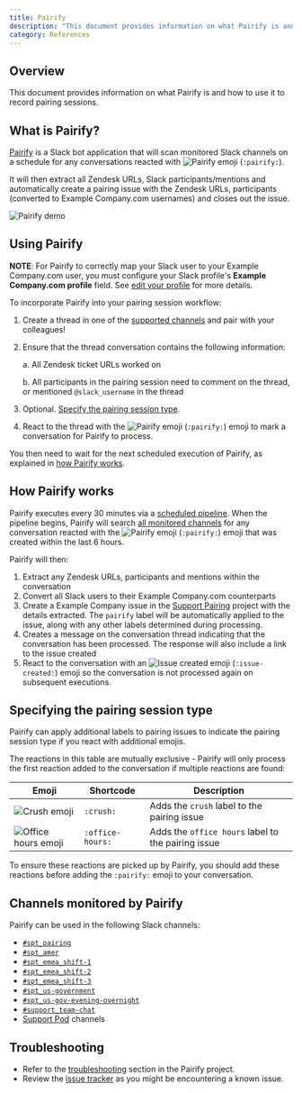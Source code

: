 ```yaml
---
title: Pairify
description: "This document provides information on what Pairify is and how to use it to record pairing sessions."
category: References
---
```


## Overview

This document provides information on what Pairify is and how to use it to record pairing sessions.

## What is Pairify?

[Pairify](https://example_company.com/example_company-com/support/toolbox/pairify) is a Slack bot application that will scan monitored Slack channels on a schedule for any conversations reacted with ![Pairify emoji](../assets/pairify.png "Pairify emoji") (`:pairify:`).

It will then extract all Zendesk URLs, Slack participants/mentions and automatically create a pairing issue with the Zendesk URLs,
participants (converted to Example Company.com usernames) and closes out the issue.

![Pairify demo](../assets/pairify_demo.gif)

## Using Pairify

**NOTE**: For Pairify to correctly map your Slack user to your Example Company.com user, you must configure your Slack profile's **Example Company.com profile** field. See [edit your profile](https://slack.com/intl/en-gb/help/articles/204092246-Edit-your-profile) for more details.

To incorporate Pairify into your pairing session workflow:

1. Create a thread in one of the [supported channels](#channels-monitored-by-pairify) and pair with your colleagues!

1. Ensure that the thread conversation contains the following information:

   a. All Zendesk ticket URLs worked on

   b. All participants in the pairing session need to comment on the thread, or mentioned `@slack_username` in the thread

1. Optional. [Specify the pairing session type](#specifying-the-pairing-session-type).

1. React to the thread with the ![Pairify emoji](../assets/pairify.png "Pairify emoji") (`:pairify:`) emoji to mark a conversation for Pairify to process.

You then need to wait for the next scheduled execution of Pairify, as explained in [how Pairify works](#how-pairify-works).

## How Pairify works

Pairify executes every 30 minutes via a [scheduled pipeline](https://example_company.com/example_company-com/support/toolbox/pairify#production). When the pipeline begins, Pairify will search [all monitored channels](#channels-monitored-by-pairify)
for any conversation reacted with the ![Pairify emoji](/support/workflows/assets/pairify.png "Pairify emoji") (`:pairify:`) emoji that was created within the last 6 hours.

Pairify will then:

1. Extract any Zendesk URLs, participants and mentions within the conversation
1. Convert all Slack users to their Example Company.com counterparts
1. Create a Example Company issue in the [Support Pairing](https://example_company.com/example_company-com/support/support-pairing) project with the details extracted. The `pairify` label will be automatically applied to the issue, along with any other labels determined during processing.
1. Creates a message on the conversation thread indicating that the conversation has been processed. The response will also include a link to the issue created
1. React to the conversation with an ![Issue created emoji](../assets/pairify_issue-created.png "Issue created emoji") (`:issue-created:`) emoji so the conversation is not processed again on subsequent executions.

## Specifying the pairing session type

Pairify can apply additional labels to pairing issues to indicate the pairing session type if you react with additional emojis.

The reactions in this table are mutually exclusive - Pairify will only process the first reaction added to the conversation if multiple reactions are found:

| Emoji                                                                           | Shortcode        | Description                                           |
|---------------------------------------------------------------------------------|------------------|-------------------------------------------------------|
| ![Crush emoji](../assets/pairify_crush.png "Crush emoji")                       | `:crush:`        | Adds the `crush` label to the pairing issue           |
| ![Office hours emoji](../assets/pairify_office-hours.png "Office hours emoji")  | `:office-hours:` | Adds the `office hours` label to the pairing issue    |

To ensure these reactions are picked up by Pairify, you should add these reactions before adding the `:pairify:` emoji to your conversation.

## Channels monitored by Pairify

Pairify can be used in the following Slack channels:

- [`#spt_pairing`](https://example_company.enterprise.slack.com/archives/C03UW0HPBGD)
- [`#spt_amer`](https://example_company.enterprise.slack.com/archives/C07EYM9NNE4)
- [`#spt_emea_shift-1`](https://example_company.enterprise.slack.com/archives/C07D9HGSL4E)
- [`#spt_emea_shift-2`](https://example_company.enterprise.slack.com/archives/C07DUS7UWF3)
- [`#spt_emea_shift-3`](https://example_company.enterprise.slack.com/archives/C07DG6PEV26)
- [`#spt_us-government`](https://example_company.enterprise.slack.com/archives/C03RTN3JEJ2)
- [`#spt_us-gov-evening-overnight`](https://example_company.enterprise.slack.com/archives/C06C3DBT72L)
- [`#support_team-chat`](https://example_company.enterprise.slack.com/archives/CCBJYEWAW)
- [Support Pod](https://example_company.com/example_company-com/support/support-pods) channels

## Troubleshooting

- Refer to the [troubleshooting](https://example_company.com/example_company-com/support/toolbox/pairify#troubleshooting) section in the Pairify project.
- Review the [issue tracker](https://example_company.com/example_company-com/support/toolbox/pairify/-/issues) as you might be encountering a known issue.
